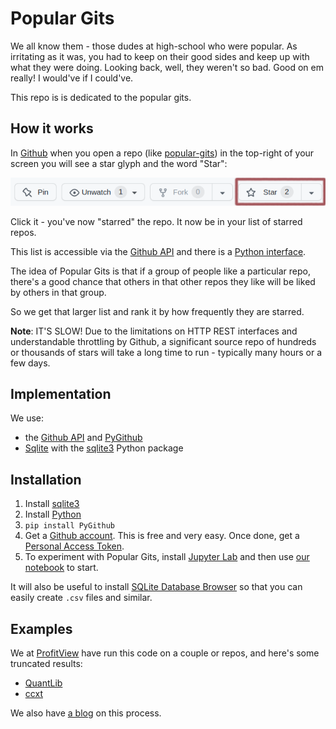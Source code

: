 # Popular Gits

We all know them - those dudes at high-school who were popular.  As irritating as it was, 
you had to keep on their good sides and keep up with what they were doing.
Looking back, well, they weren't so bad.  Good on em really!  I would've if I could've.

This repo is is dedicated to the popular gits.

## How it works

In [Github](https://github.com) when you open a repo (like [popular-gits](https://github.com/profitviews/popular-gits)) 
in the top-right of your screen you will see a star glyph and the word "Star":

![Star example](/assets/images/github_top_right.png)

Click it - you've now "starred" the repo.  It now be in your list of starred repos.

This list is accessible via the [Github API](https://docs.github.com/en/rest) and there is a [Python interface](https://github.com/PyGithub/PyGithub).

The idea of Popular Gits is that if a group of people like a particular repo, 
there's a good chance that others in that other repos they like will be liked by others in that group.

So we get that larger list and rank it by how frequently they are starred.

**Note**: IT'S SLOW!  Due to the limitations on HTTP REST interfaces and understandable throttling by Github, 
a significant source repo of hundreds or thousands of stars will take a long time to run - 
typically many hours or a few days.

## Implementation

We use:
* the [Github API](https://docs.github.com/en/rest) and [PyGithub](https://github.com/PyGithub/PyGithub)
* [Sqlite](https://www.sqlite.org/index.html) with the [sqlite3](https://docs.python.org/3/library/sqlite3.html) Python package

## Installation

1. Install [sqlite3](https://www.sqlite.org/download.html)
1. Install [Python](https://www.python.org/)
1. `pip install PyGithub`
1. Get a [Github account](https://github.com).  This is free and very easy.
   Once done, get a [Personal Access Token](https://github.com/settings/tokens).
1. To experiment with Popular Gits, install [Jupyter Lab](https://jupyter.org/install) and then use [our notebook](/popular_gits.ipynb) to start.

It will also be useful to install [SQLite Database Browser](https://sqlitebrowser.org/) so 
that you can easily create `.csv` files and similar.

## Examples

We at [ProfitView](https://profitview.net) have run this code on a couple or repos, and here's some truncated results:
* [QuantLib](/QuantLib.md)
* [ccxt](/ccxt.md)

We also have [a blog](https://profitview.net/blog/open-source-trading-projects) on this process.

